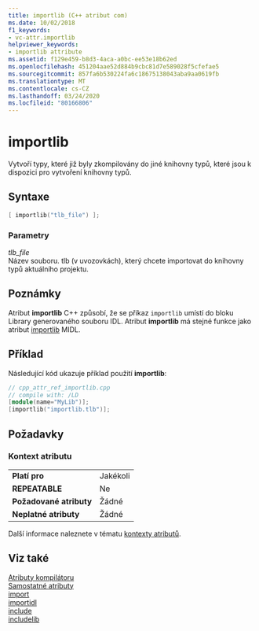 ```yaml
---
title: importlib (C++ atribut com)
ms.date: 10/02/2018
f1_keywords:
- vc-attr.importlib
helpviewer_keywords:
- importlib attribute
ms.assetid: f129e459-b8d3-4aca-a0bc-ee53e18b62ed
ms.openlocfilehash: 451204aae52d884b9cbc81d7e589028f5cfefae5
ms.sourcegitcommit: 857fa6b530224fa6c18675138043aba9aa0619fb
ms.translationtype: MT
ms.contentlocale: cs-CZ
ms.lasthandoff: 03/24/2020
ms.locfileid: "80166806"
---
```

# <a name="importlib"></a>importlib

Vytvoří typy, které již byly zkompilovány do jiné knihovny typů, které jsou k dispozici pro vytvoření knihovny typů.

## <a name="syntax"></a>Syntaxe

```cpp
[ importlib("tlb_file") ];
```

### <a name="parameters"></a>Parametry

*tlb_file*<br/>
Název souboru. tlb (v uvozovkách), který chcete importovat do knihovny typů aktuálního projektu.

## <a name="remarks"></a>Poznámky

Atribut **importlib** C++ způsobí, že se příkaz `importlib` umístí do bloku Library generovaného souboru IDL. Atribut **importlib** má stejné funkce jako atribut [importlib](/windows/win32/Midl/importlib) MIDL.

## <a name="example"></a>Příklad

Následující kód ukazuje příklad použití **importlib**:

```cpp
// cpp_attr_ref_importlib.cpp
// compile with: /LD
[module(name="MyLib")];
[importlib("importlib.tlb")];
```

## <a name="requirements"></a>Požadavky

### <a name="attribute-context"></a>Kontext atributu

|||
|-|-|
|**Platí pro**|Jakékoli|
|**REPEATABLE**|Ne|
|**Požadované atributy**|Žádné|
|**Neplatné atributy**|Žádné|

Další informace naleznete v tématu [kontexty atributů](cpp-attributes-com-net.md#contexts).

## <a name="see-also"></a>Viz také

[Atributy kompilátoru](compiler-attributes.md)<br/>
[Samostatné atributy](stand-alone-attributes.md)<br/>
[import](import.md)<br/>
[importidl](importidl.md)<br/>
[include](include-cpp.md)<br/>
[includelib](includelib-cpp.md)
